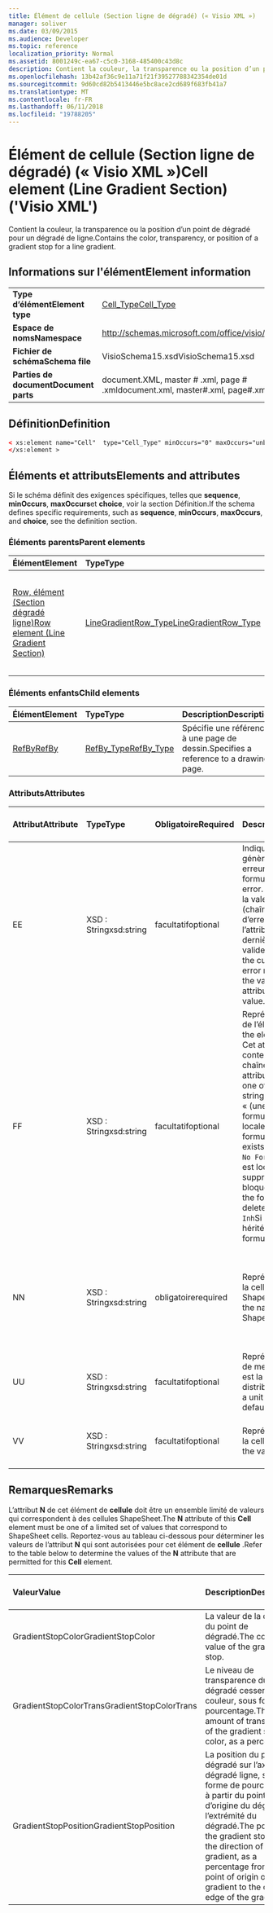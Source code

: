 ```yaml
---
title: Élément de cellule (Section ligne de dégradé) (« Visio XML »)
manager: soliver
ms.date: 03/09/2015
ms.audience: Developer
ms.topic: reference
localization_priority: Normal
ms.assetid: 8001249c-ea67-c5c0-3168-485400c43d8c
description: Contient la couleur, la transparence ou la position d’un point de dégradé pour un dégradé de ligne.
ms.openlocfilehash: 13b42af36c9e11a71f21f39527788342354de01d
ms.sourcegitcommit: 9d60cd82b5413446e5bc8ace2cd689f683fb41a7
ms.translationtype: MT
ms.contentlocale: fr-FR
ms.lasthandoff: 06/11/2018
ms.locfileid: "19788205"
---
```

# <a name="cell-element-line-gradient-section-visio-xml"></a><span data-ttu-id="c04f0-103">Élément de cellule (Section ligne de dégradé) (« Visio XML »)</span><span class="sxs-lookup"><span data-stu-id="c04f0-103">Cell element (Line Gradient Section) ('Visio XML')</span></span>

<span data-ttu-id="c04f0-104">Contient la couleur, la transparence ou la position d’un point de dégradé pour un dégradé de ligne.</span><span class="sxs-lookup"><span data-stu-id="c04f0-104">Contains the color, transparency, or position of a gradient stop for a line gradient.</span></span>
  
## <a name="element-information"></a><span data-ttu-id="c04f0-105">Informations sur l'élément</span><span class="sxs-lookup"><span data-stu-id="c04f0-105">Element information</span></span>

|||
|:-----|:-----|
|<span data-ttu-id="c04f0-106">**Type d’élément**</span><span class="sxs-lookup"><span data-stu-id="c04f0-106">**Element type**</span></span> <br/> |[<span data-ttu-id="c04f0-107">Cell_Type</span><span class="sxs-lookup"><span data-stu-id="c04f0-107">Cell_Type</span></span>](cell_type-complextypevisio-xml.md) <br/> |
|<span data-ttu-id="c04f0-108">**Espace de noms**</span><span class="sxs-lookup"><span data-stu-id="c04f0-108">**Namespace**</span></span> <br/> |http://schemas.microsoft.com/office/visio/2012/main  <br/> |
|<span data-ttu-id="c04f0-109">**Fichier de schéma**</span><span class="sxs-lookup"><span data-stu-id="c04f0-109">**Schema file**</span></span> <br/> |<span data-ttu-id="c04f0-110">VisioSchema15.xsd</span><span class="sxs-lookup"><span data-stu-id="c04f0-110">VisioSchema15.xsd</span></span>  <br/> |
|<span data-ttu-id="c04f0-111">**Parties de document**</span><span class="sxs-lookup"><span data-stu-id="c04f0-111">**Document parts**</span></span> <br/> |<span data-ttu-id="c04f0-112">document.XML, master # .xml, page # .xml</span><span class="sxs-lookup"><span data-stu-id="c04f0-112">document.xml, master#.xml, page#.xml</span></span>  <br/> |
   
## <a name="definition"></a><span data-ttu-id="c04f0-113">Définition</span><span class="sxs-lookup"><span data-stu-id="c04f0-113">Definition</span></span>

```XML
< xs:element name="Cell"  type="Cell_Type" minOccurs="0" maxOccurs="unbounded">
</xs:element >
```

## <a name="elements-and-attributes"></a><span data-ttu-id="c04f0-114">Éléments et attributs</span><span class="sxs-lookup"><span data-stu-id="c04f0-114">Elements and attributes</span></span>

<span data-ttu-id="c04f0-115">Si le schéma définit des exigences spécifiques, telles que **sequence**, **minOccurs**, **maxOccurs**et **choice**, voir la section Définition.</span><span class="sxs-lookup"><span data-stu-id="c04f0-115">If the schema defines specific requirements, such as **sequence**, **minOccurs**, **maxOccurs**, and **choice**, see the definition section.</span></span> 
  
### <a name="parent-elements"></a><span data-ttu-id="c04f0-116">Éléments parents</span><span class="sxs-lookup"><span data-stu-id="c04f0-116">Parent elements</span></span>

|<span data-ttu-id="c04f0-117">**Élément**</span><span class="sxs-lookup"><span data-stu-id="c04f0-117">**Element**</span></span>|<span data-ttu-id="c04f0-118">**Type**</span><span class="sxs-lookup"><span data-stu-id="c04f0-118">**Type**</span></span>|<span data-ttu-id="c04f0-119">**Description**</span><span class="sxs-lookup"><span data-stu-id="c04f0-119">**Description**</span></span>|
|:-----|:-----|:-----|
|[<span data-ttu-id="c04f0-120">Row, élément (Section dégradé ligne)</span><span class="sxs-lookup"><span data-stu-id="c04f0-120">Row element (Line Gradient Section)</span></span>](row-element-line-gradient-sectionvisio-xml.md) <br/> |[<span data-ttu-id="c04f0-121">LineGradientRow_Type</span><span class="sxs-lookup"><span data-stu-id="c04f0-121">LineGradientRow_Type</span></span>](linegradientrow_type-complextypevisio-xml.md) <br/> |<span data-ttu-id="c04f0-122">Contient la couleur, la transparence et la position d’un point de dégradé pour un dégradé de ligne.</span><span class="sxs-lookup"><span data-stu-id="c04f0-122">Contains the color, transparency, and position of a gradient stop for a line gradient.</span></span>  <br/> |
   
### <a name="child-elements"></a><span data-ttu-id="c04f0-123">Éléments enfants</span><span class="sxs-lookup"><span data-stu-id="c04f0-123">Child elements</span></span>

|<span data-ttu-id="c04f0-124">**Élément**</span><span class="sxs-lookup"><span data-stu-id="c04f0-124">**Element**</span></span>|<span data-ttu-id="c04f0-125">**Type**</span><span class="sxs-lookup"><span data-stu-id="c04f0-125">**Type**</span></span>|<span data-ttu-id="c04f0-126">**Description**</span><span class="sxs-lookup"><span data-stu-id="c04f0-126">**Description**</span></span>|
|:-----|:-----|:-----|
|[<span data-ttu-id="c04f0-127">RefBy</span><span class="sxs-lookup"><span data-stu-id="c04f0-127">RefBy</span></span>](refby-element-cell_type-complextypevisio-xml.md) <br/> |[<span data-ttu-id="c04f0-128">RefBy_Type</span><span class="sxs-lookup"><span data-stu-id="c04f0-128">RefBy_Type</span></span>](refby_type-complextypevisio-xml.md) <br/> |<span data-ttu-id="c04f0-129">Spécifie une référence à une page de dessin.</span><span class="sxs-lookup"><span data-stu-id="c04f0-129">Specifies a reference to a drawing page.</span></span>  <br/> |
   
### <a name="attributes"></a><span data-ttu-id="c04f0-130">Attributs</span><span class="sxs-lookup"><span data-stu-id="c04f0-130">Attributes</span></span>

|<span data-ttu-id="c04f0-131">**Attribut**</span><span class="sxs-lookup"><span data-stu-id="c04f0-131">**Attribute**</span></span>|<span data-ttu-id="c04f0-132">**Type**</span><span class="sxs-lookup"><span data-stu-id="c04f0-132">**Type**</span></span>|<span data-ttu-id="c04f0-133">**Obligatoire**</span><span class="sxs-lookup"><span data-stu-id="c04f0-133">**Required**</span></span>|<span data-ttu-id="c04f0-134">**Description**</span><span class="sxs-lookup"><span data-stu-id="c04f0-134">**Description**</span></span>|<span data-ttu-id="c04f0-135">**Valeurs possibles**</span><span class="sxs-lookup"><span data-stu-id="c04f0-135">**Possible values**</span></span>|
|:-----|:-----|:-----|:-----|:-----|
|<span data-ttu-id="c04f0-136">E</span><span class="sxs-lookup"><span data-stu-id="c04f0-136">E</span></span>  <br/> |<span data-ttu-id="c04f0-137">XSD : String</span><span class="sxs-lookup"><span data-stu-id="c04f0-137">xsd:string</span></span>  <br/> |<span data-ttu-id="c04f0-138">facultatif</span><span class="sxs-lookup"><span data-stu-id="c04f0-138">optional</span></span>  <br/> |<span data-ttu-id="c04f0-139">Indique que la formule génère une erreur.</span><span class="sxs-lookup"><span data-stu-id="c04f0-139">Indicates that the formula evaluates to an error.</span></span> <span data-ttu-id="c04f0-140">La valeur de **E** est la valeur actuelle (chaîne message d’erreur) ; la valeur de l’attribut de **V** est la dernière valeur valide.</span><span class="sxs-lookup"><span data-stu-id="c04f0-140">The value of **E** is the current value (an error message string); the value of the **V** attribute is the last valid value.</span></span>  <br/> |<span data-ttu-id="c04f0-141">Chaîne de message d’erreur.</span><span class="sxs-lookup"><span data-stu-id="c04f0-141">An error message string.</span></span>  <br/> |
|<span data-ttu-id="c04f0-142">F</span><span class="sxs-lookup"><span data-stu-id="c04f0-142">F</span></span>  <br/> |<span data-ttu-id="c04f0-143">XSD : String</span><span class="sxs-lookup"><span data-stu-id="c04f0-143">xsd:string</span></span>  <br/> |<span data-ttu-id="c04f0-144">facultatif</span><span class="sxs-lookup"><span data-stu-id="c04f0-144">optional</span></span>  <br/> | <span data-ttu-id="c04f0-145">Représente la formule de l’élément.</span><span class="sxs-lookup"><span data-stu-id="c04f0-145">Represents the element's formula.</span></span> <span data-ttu-id="c04f0-146">Cet attribut peut contenir une des chaînes suivantes :</span><span class="sxs-lookup"><span data-stu-id="c04f0-146">This attribute can contain one of the following strings:</span></span>  <br/>  <span data-ttu-id="c04f0-147">« (une formule) » si la formule existe localement</span><span class="sxs-lookup"><span data-stu-id="c04f0-147">'(some formula)' if the formula exists locally</span></span>  <br/>  <span data-ttu-id="c04f0-148">`No Formula`Si la formule est localement supprimée ou bloquée</span><span class="sxs-lookup"><span data-stu-id="c04f0-148">`No Formula` if the formula is locally deleted or blocked</span></span>  <br/>  <span data-ttu-id="c04f0-149">`Inh`Si la formule est héritée.</span><span class="sxs-lookup"><span data-stu-id="c04f0-149">`Inh` if the formula is inherited.</span></span>  <br/> |<span data-ttu-id="c04f0-150">Une formule.</span><span class="sxs-lookup"><span data-stu-id="c04f0-150">A formula.</span></span>  <br/> |
|<span data-ttu-id="c04f0-151">N</span><span class="sxs-lookup"><span data-stu-id="c04f0-151">N</span></span>  <br/> |<span data-ttu-id="c04f0-152">XSD : String</span><span class="sxs-lookup"><span data-stu-id="c04f0-152">xsd:string</span></span>  <br/> |<span data-ttu-id="c04f0-153">obligatoire</span><span class="sxs-lookup"><span data-stu-id="c04f0-153">required</span></span>  <br/> |<span data-ttu-id="c04f0-154">Représente le nom de la cellule de feuille ShapeSheet.</span><span class="sxs-lookup"><span data-stu-id="c04f0-154">Represents the name of the ShapeSheet cell.</span></span>  <br/> |<span data-ttu-id="c04f0-155">Le nom de la cellule de feuille ShapeSheet.</span><span class="sxs-lookup"><span data-stu-id="c04f0-155">The name of the ShapeSheet cell.</span></span>  <br/> <span data-ttu-id="c04f0-156">Voir la section Remarques ci-dessous.</span><span class="sxs-lookup"><span data-stu-id="c04f0-156">See the Remarks section below.</span></span>  <br/> |
|<span data-ttu-id="c04f0-157">U</span><span class="sxs-lookup"><span data-stu-id="c04f0-157">U</span></span>  <br/> |<span data-ttu-id="c04f0-158">XSD : String</span><span class="sxs-lookup"><span data-stu-id="c04f0-158">xsd:string</span></span>  <br/> |<span data-ttu-id="c04f0-159">facultatif</span><span class="sxs-lookup"><span data-stu-id="c04f0-159">optional</span></span>  <br/> |<span data-ttu-id="c04f0-160">Représente une unité de mesure par défaut est la liste de distribution.</span><span class="sxs-lookup"><span data-stu-id="c04f0-160">Represents a unit of measure The default is DL.</span></span>  <br/> |<span data-ttu-id="c04f0-161">Unités de la cellule.</span><span class="sxs-lookup"><span data-stu-id="c04f0-161">The units of the cell.</span></span>  <br/> |
|<span data-ttu-id="c04f0-162">V</span><span class="sxs-lookup"><span data-stu-id="c04f0-162">V</span></span>  <br/> |<span data-ttu-id="c04f0-163">XSD : String</span><span class="sxs-lookup"><span data-stu-id="c04f0-163">xsd:string</span></span>  <br/> |<span data-ttu-id="c04f0-164">facultatif</span><span class="sxs-lookup"><span data-stu-id="c04f0-164">optional</span></span>  <br/> |<span data-ttu-id="c04f0-165">Représente la valeur de la cellule.</span><span class="sxs-lookup"><span data-stu-id="c04f0-165">Represents the value of the cell.</span></span>  <br/> |<span data-ttu-id="c04f0-166">La valeur de la cellule de feuille ShapeSheet.</span><span class="sxs-lookup"><span data-stu-id="c04f0-166">The value of the ShapeSheet cell.</span></span>  <br/> |
   
## <a name="remarks"></a><span data-ttu-id="c04f0-167">Remarques</span><span class="sxs-lookup"><span data-stu-id="c04f0-167">Remarks</span></span>

<span data-ttu-id="c04f0-168">L’attribut **N** de cet élément de **cellule** doit être un ensemble limité de valeurs qui correspondent à des cellules ShapeSheet.</span><span class="sxs-lookup"><span data-stu-id="c04f0-168">The **N** attribute of this **Cell** element must be one of a limited set of values that correspond to ShapeSheet cells.</span></span> <span data-ttu-id="c04f0-169">Reportez-vous au tableau ci-dessous pour déterminer les valeurs de l’attribut **N** qui sont autorisées pour cet élément de **cellule** .</span><span class="sxs-lookup"><span data-stu-id="c04f0-169">Refer to the table below to determine the values of the **N** attribute that are permitted for this **Cell** element.</span></span> 
  
|<span data-ttu-id="c04f0-170">**Valeur**</span><span class="sxs-lookup"><span data-stu-id="c04f0-170">**Value**</span></span>|<span data-ttu-id="c04f0-171">**Description**</span><span class="sxs-lookup"><span data-stu-id="c04f0-171">**Description**</span></span>|<span data-ttu-id="c04f0-172">**Plus d’informations**</span><span class="sxs-lookup"><span data-stu-id="c04f0-172">**More information**</span></span>|
|:-----|:-----|:-----|
|<span data-ttu-id="c04f0-173">GradientStopColor</span><span class="sxs-lookup"><span data-stu-id="c04f0-173">GradientStopColor</span></span>  <br/> |<span data-ttu-id="c04f0-174">La valeur de la couleur du point de dégradé.</span><span class="sxs-lookup"><span data-stu-id="c04f0-174">The color value of the gradient stop.</span></span>  <br/> |[<span data-ttu-id="c04f0-175">Dégradé Stop ligne (Section dégradé ligne)</span><span class="sxs-lookup"><span data-stu-id="c04f0-175">Gradient Stop Row (Line Gradient Section)</span></span>](gradient-stop-row-line-gradient-section.md) <br/> |
|<span data-ttu-id="c04f0-176">GradientStopColorTrans</span><span class="sxs-lookup"><span data-stu-id="c04f0-176">GradientStopColorTrans</span></span>  <br/> |<span data-ttu-id="c04f0-177">Le niveau de transparence du dégradé cesser de couleur, sous forme de pourcentage.</span><span class="sxs-lookup"><span data-stu-id="c04f0-177">The amount of transparency of the gradient stop color, as a percentage.</span></span>  <br/> |[<span data-ttu-id="c04f0-178">Dégradé Stop ligne (Section dégradé ligne)</span><span class="sxs-lookup"><span data-stu-id="c04f0-178">Gradient Stop Row (Line Gradient Section)</span></span>](gradient-stop-row-line-gradient-section.md) <br/> |
|<span data-ttu-id="c04f0-179">GradientStopPosition</span><span class="sxs-lookup"><span data-stu-id="c04f0-179">GradientStopPosition</span></span>  <br/> |<span data-ttu-id="c04f0-180">La position du point de dégradé sur l’axe de dégradé ligne, sous forme de pourcentage à partir du point d’origine du dégradé à l’extrémité du dégradé.</span><span class="sxs-lookup"><span data-stu-id="c04f0-180">The position of the gradient stop along the direction of the line gradient, as a percentage from the point of origin of the gradient to the outer edge of the gradient.</span></span>  <br/> |[<span data-ttu-id="c04f0-181">Dégradé Stop ligne (Section dégradé ligne)</span><span class="sxs-lookup"><span data-stu-id="c04f0-181">Gradient Stop Row (Line Gradient Section)</span></span>](gradient-stop-row-line-gradient-section.md) <br/> |
   

